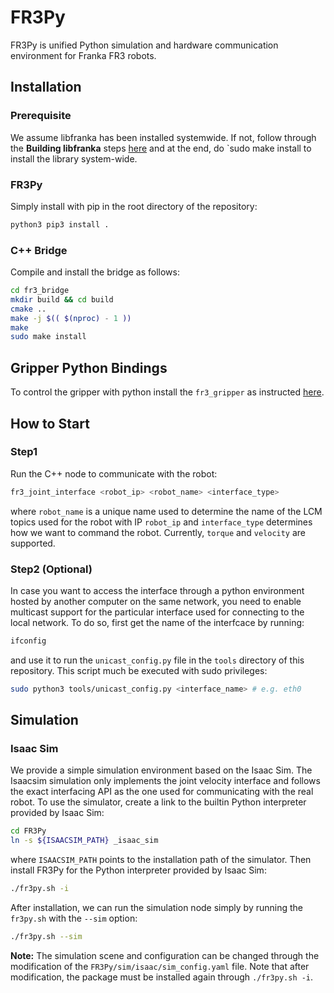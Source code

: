 # FR3Py
FR3Py is unified Python simulation and hardware communication environment for Franka FR3 robots.

## Installation
### Prerequisite 
We assume libfranka has been installed systemwide. If not, follow through the **Building libfranka** steps [here](https://frankaemika.github.io/docs/installation_linux.html) and at the end, do `sudo make install to install the library system-wide. 

### FR3Py
Simply install with pip in the root directory of the repository:
```bash
python3 pip3 install .
```

### C++ Bridge
Compile and install the bridge as follows:

```bash
cd fr3_bridge
mkdir build && cd build
cmake ..
make -j $(( $(nproc) - 1 ))
make 
sudo make install
```

## Gripper Python Bindings
To control the gripper with python install the `fr3_gripper` as instructed [here](fr3_gripper/README.md).

## How to Start
### Step1 
Run the C++ node to communicate with the robot: 

```bash
fr3_joint_interface <robot_ip> <robot_name> <interface_type>
```
where `robot_name` is a unique name used to determine the name of the LCM topics used for the robot with IP `robot_ip` and `interface_type` determines how we want to command the robot. Currently, `torque` and `velocity` are supported.

### Step2 (Optional)
In case you want to access the interface through a python environment hosted by another computer on the same network, you need to enable multicast support for the particular interface used for connecting to the local network. To do so, first get the name of the interfcace by running:
```bash
ifconfig
```
and use it to run the `unicast_config.py` file in the `tools` directory of this repository. This script much be executed with sudo privileges:
```bash
sudo python3 tools/unicast_config.py <interface_name> # e.g. eth0
```
## Simulation
### Isaac Sim 
We provide a simple simulation environment based on the Isaac Sim. The Isaacsim simulation only implements the joint velocity interface and follows the exact interfacing API as the one used for communicating with the real robot. To use the simulator, create a link to the builtin Python interpreter provided by Isaac Sim:

```bash
cd FR3Py
ln -s ${ISAACSIM_PATH} _isaac_sim
```
where `ISAACSIM_PATH` points to the installation path of the simulator. Then install FR3Py for the Python interpreter provided by Isaac Sim:

```bash
./fr3py.sh -i
```

After installation, we can run the simulation node simply by running the `fr3py.sh` with the `--sim` option:

```bash
./fr3py.sh --sim
```

**Note:** The simulation scene and configuration can be changed through the modification of the `FR3Py/sim/isaac/sim_config.yaml` file. Note that after modification, the package must be installed again through `./fr3py.sh -i`. 

